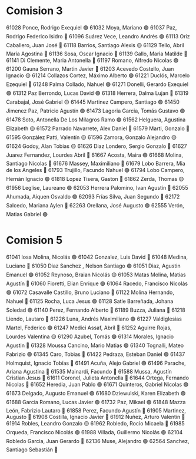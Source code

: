 # Comision 3
61028	Ponce, Rodrigo Exequiel                              🟢
61032	Moya, Mariano                                        🟢
61037	Paz, Rodrigo Federico Isidro                         🔵
61096	Suárez Vece, Leandro Andrés                          🟢
61113	Oríz Caballero, Juan José                            🔵
61118	Barrios, Santiago Alexis                             🟡
61129	Tello, Abril María Agostina                          🔵
61136	Sosa, Oscar Ignacio                                  🔵
61139	Gallo, Marìa Matilde                                 🔵
61141	Di Clemente, Maria Antonella                         🔵
61197	Romano, Alfredo Nicolas                              🟢
61200	Gauna Serrano, Martin Javier                         🔵
61203	Acevedo Costello, Juan Ignacio                       🟡
61214	Collazos Cortez, Máximo Alberto                      🟢
61221	Duclós, Marcelo Ezequiel                             🔵
61248	Palma Collado, Nahuel                                🟢
61271	Donelli, Gerardo Exequiel                            🟢
61312	Paz Berrondo, Lucas David                            🟢
61318	Herrera, Dalma Lujan                                 🔴
61319	Carabajal, José Gabriel                              🟡
61445	Martinez Campero, Santiago                           🟢
61450	Jimenez Paz, Patricio Agustín                        🟢
61473	Lagoria Garcia, Tomás Gustavo                        🟢
61478	Soto, Antonella De Los Milagros Ramo                 🟢
61562	Helguera, Agustina Elizabeth                         🟡
61572	Parrado Navarrete, Alex Daniel                       🔵
61579	Marti, Gonzalo                                       🔵
61595	González Patti, Valentín                             🟡
61596	Zamora, Gonzalo Alejandro                            🟡
61624	Godoy, Alan Tobias                                   🟡
61626	Diaz Londero, Sergio Gonzalo                         🔵
61627	Juarez Fernandez, Lourdes Abril                      🔵
61667	Acosta, Maira                                        🟢
61668	Molina, Santiago Nicolas                             🔴
61676	Massey, Maximiliano                                  🔵
61679	Lobo Barrera, Mia de los Angeles                     🔵
61793	Trujillo, Facundo Nahuel                             🟢
61794	Lobo Campero, Hernán Ignacio                         🟢
61818	Lopez Tisera, Gaston                                 🔵
61862	Zerda, Thomas                                        🟡
61956	Leglise, Laureano                                    🟢
62053	Herrera Palomino, Ivan Agustín                       🔵
62055	Ahumada, Aiquen Osvaldo                              🟢
62093	Frías Silva, Juan Segundo                            🔵
62172	Salcedo, Mariana Aylen                               🔵
62263	Orellana, José Augusto                               🟢
62555	Verón, Matias Gabriel                                🟢

# Comision 5
61041	Iosa Molina, Nicolás                                 🟢
61042	Gonzalez, Luis David                                 🔵
61048	Medina, Luciano                                      🔵
61050	Diaz Sanchez , Nelson Santiago                       🟢
61051	Diaz, Agustin Emanuel                                🟢
61052	Reynoso, Braian Nicolás                              🟡
61053	Matas Molina, Matias Agustín                         🔵
61060	Fioretti, Elian Enrique                              🟢
61064	Racedo, Francisco Nicolás                            🟢
61072	Casavalle Castillo, Bruno Luciano                    🔵
61122	Molina Hernando, Nahuel                              🔵
61125	Rocha, Luca Jesus                                    🟢
61128	Satle Barreñada, Johana Soledad                      🟢
61140	Perez, Fernando Alberto                              🔵
61189	Buzza, Juliana                                       🔵
61218	Liendo, Lautaro                                      🔵
61226	Luna, Andrés Maximiliano                             🟢
61227	Valdiglesias Martel, Federico                        🟢
61247	Medici Assaf, Abril                                  🔵
61252	Aguirre Rojas, Lourdes Valentina                     🟡
61290	Azubel, Tomás                                        🟢
61314	Morales, Ignacio Agustin                             🔵
61328	Moussa Cancino, Mario Matias                         🟢
61340	Tognalli, Mateo Fabrizio                             🟢
61345	Caro, Tobias                                         🔵
61422	Pedraza, Esteban Daniel                              🟢
61437	Holmquist, Ignacio Tobías                            🔴
61491	Acuña, Alejo Gabriel                                 🟢
61496	Parache, Ariana Agustina                             🔵
61535	Mainardi, Facundo                                    🔵
61588	Mussa, Agustín Cristian Jesus                        🔵
61611	Coronel, Julieta Antonella                           🔵
61644	Ortega, Fernando Nicolas                             🔵
61652	Heredia, Juan Pablo                                  🟢
61671	Quinteros, Gabriel Nicolas                           🟢
61673	Delgado, Augusto Emanuel                             🟢
61680	Dziewulski, Karen Elizabeth                          🟢
61688	Garcia Romano, Lucas Javier                          🟢
61732	Paz, Mikael                                          🟢
61848	Mazza León, Fabrizio Lautaro                         🔵
61858	Perez, Facundo Agustín                               🔴
61905	Martinez, Augusto                                    🔵
61908	Costilla, Ignacio Javier                             🔵
61912	Nuñez, Arturo Valentín                               🔵
61914	Robles, Leandro Gonzalo                              🟡
61962	Robledo, Rocío Micaela                               🔵
61985	Orqueda, Francisco Nicolás                           🟢
61988	Villada, Guillermo Nicolás                           🟢
62104	Robledo Garcia, Juan Gerardo                         🔵
62136	Muse, Alejandro                                      🟢
62564	Sanchez, Santiago Sebastián                          🚩
